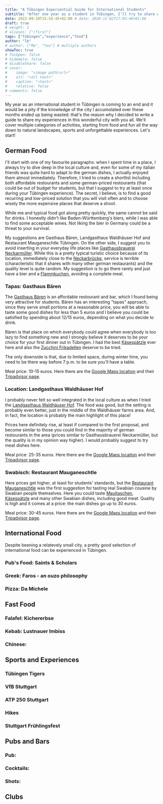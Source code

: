 ```yaml
---
title: "A Tübingen Experiential Guide for International Students"
subtitle: "After one year as a student in Tübingen, I'll try to share with you all the city knowledge I gained!"
date: 2022-09-20T15:54:45+02:00 # date: 2020-11-02T17:03:46+01:00
draft: true
# weight: 1
# aliases: ["/first"]
tags: ["Tübingen","experience","food"]
author: "lb"
# author: ["Me", "You"] # multiple authors
showToc: true
# TocOpen: false
# hidemeta: false
# disableShare: false
# cover:
#    image: "<image path/url>"
#    alt: "<alt text>"
#    caption: "<text>"
#    relative: false
# comments: false
---
```

My year as an international student in Tübingen is coming to an end and it would be a pity if the knowledge of the city I accumolated over these months ended up being wasted: that's the reason why I decided to write a guide to share my experiences in this wonderful city with you all. We'll cover multiple categories of activities, starting from food and fun all the way down to natural landscapes, sports and unforgettable experiences. Let's start!

## German Food

I'll start with one of my favourite paragraphs: when I spent time in a place, I always try to dive deep in the local culture and, even for some of my italian friends was quite hard to adapt to the german dishes, I actually enjoyed them almost immediately.
Therefore, I tried to create a shortlist including both affordable restourants and some german-priced restourants (that could be out of budget for students, but that I suggest to try at least once during your Tübingen experience). The secret, I believe, is to find a good recurring and low-priced solution that you will visit often and to choose wisely the more expensive places that deserve a shoot. 

While me and typical food got along pretty quickly, the same cannot be said for drinks. I honestly didn't like Baden-Württemberg's biers, while I was able to find some acceptable wines. Not liking the bier in Germany could be a threat to your survival.

My suggestions are Gasthaus Bären, Landgasthaus Waldhäuser Hof and Restaurant Mauganeschtle Tübingen.
On the other side, I suggest you to avoid inserting in your everyday life places like [Gasthausbrauerei Neckarmüller](https://goo.gl/maps/uvpkuUCNMAGziHhU8). While this is a pretty typical turistic choice because of its location, immediately close to the [Neckarbrücke](https://goo.gl/maps/32r1Vc31LEdxCxgF6), service is terrible (characteristic that it shares with many other german restaurants) and the quality level is quite random. My suggestion is to go there rarely and just have a bier and a [Flammkuchen](https://en.wikipedia.org/wiki/Flammekueche), avoiding a complete meal.

### Tapas: Gasthaus Bären

The [Gasthaus Bären](https://www.instagram.com/gasthaus_baeren/) is an affordable restourant and bar, which I found being very attractive for students. Bären has an interesting "tapas" approach, since they serve small portions at a reasonable price, you will be able to taste some good dishes for less than 5 euros and I believe you could be satisfied by spending about 12/15 euros, depending on what you decide to drink.

Bären is that place on which everybody could agree when everybody is too lazy to find something new and I strongly believe it deserves to be your choice for your first dinner out in Tübingen. I had the best [Käsespätzle](https://en.wikipedia.org/wiki/K%C3%A4sesp%C3%A4tzle) ever here and also the [Zucchini Frikadellen](https://duckduckgo.com/?q=Zucchini+Frikadellen&t=newext&iax=images&ia=images) deserve to be tried.

The only downside is that, due to limited space, during winter time, you need to be there way before 7 p.m. to be sure you'll have a table.

Meal price: 10-15 euros. Here there are the [Google Maps location](https://goo.gl/maps/LfJeg6sqC5q5hTrM7) and their [Tripadvisor page](https://www.tripadvisor.it/Restaurant_Review-g198539-d10125512-Reviews-Gasthaus_Baren-Tubingen_Baden_Wurttemberg.html).

### Location: Landgasthaus Waldhäuser Hof

I probably never felt so well integrated in the local culture as when I tried the [Landgasthaus Waldhäuser Hof](https://waldhaeuser-hof.de/). The food was good, but the setting is probably even better, just in the middle of the Waldhäuser farms area. And, in fact, the location is probably the main highlight of this place!

Prices here definitely rise, at least if compared to the first proposal, and become similar to those you could find in the majority of german restourants in the area (prices similar to Gasthausbrauerei Neckarmüller, but the quality is in my opinion way higher). I would probably suggest to try meat dishes here.

Meal price: 25-35 euros. Here there are the [Google Maps location](https://g.page/WaldhaeuserHof?share) and their [Tripadvisor page](https://www.tripadvisor.de/Restaurant_Review-g198539-d21141085-Reviews-Waldhauser_Hof-Tubingen_Baden_Wurttemberg.html).

### Swabisch: Restaurant Mauganeschtle

Here prices get higher, at least for students' standards, but the [Restaurant Mauganeschtle](https://www.mauganeschtle.de/) was the first suggestion for tasting real Swabian cousine by Swabian people themselves. Here you could taste [Maultaschen](https://en.wikipedia.org/wiki/Maultasche), [Käsespätzle](https://en.wikipedia.org/wiki/K%C3%A4sesp%C3%A4tzle) and many other Swabian dishes, including good meat. Quality is high and it comes at a price: the main dishes go up to 30 euros.

Meal price: 30-45 euros. Here there are the [Google Maps location](https://g.page/mauganeschtle?share) and their [Tripadvisor page](https://www.tripadvisor.de/Restaurant_Review-g198539-d1344207-Reviews-Mauganeschtle-Tubingen_Baden_Wurttemberg.html).


## International Food

Despite beening a relatevely small city, a pretty good selection of international food can be experienced in Tübingen. 

### Pub's Food: Saints & Scholars


### Greek: Faros - an ouzo philosophy


### Pizza: Da Michele


## Fast Food


### Falafel: Kichererbse


### Kebab: Lustnauer Imbiss


### Chinese: 


## Sports and Experiences

### Tübingen Tigers

### VfB Stuttgart

### ATP 250 Stuttgart

### Hikes

### Stuttgart Frühlingsfest


## Pubs and Bars

### Pub: 

### Cocktails: 

### Shots: 



## Clubs

### 

### 